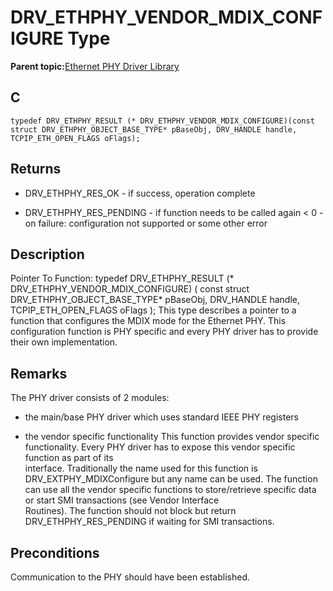 # DRV\_ETHPHY\_VENDOR\_MDIX\_CONFIGURE Type

**Parent topic:**[Ethernet PHY Driver Library](GUID-F4DF749A-0F8C-4482-8661-C005A0BE0CF4.md)

## C

```
typedef DRV_ETHPHY_RESULT (* DRV_ETHPHY_VENDOR_MDIX_CONFIGURE)(const struct DRV_ETHPHY_OBJECT_BASE_TYPE* pBaseObj, DRV_HANDLE handle, TCPIP_ETH_OPEN_FLAGS oFlags); 
```

## Returns

-   DRV\_ETHPHY\_RES\_OK - if success, operation complete

-   DRV\_ETHPHY\_RES\_PENDING - if function needs to be called again < 0 - on failure: configuration not supported or some other error


## Description

Pointer To Function: typedef DRV\_ETHPHY\_RESULT \(\* DRV\_ETHPHY\_VENDOR\_MDIX\_CONFIGURE\) \( const struct<br />DRV\_ETHPHY\_OBJECT\_BASE\_TYPE\* pBaseObj, DRV\_HANDLE handle, TCPIP\_ETH\_OPEN\_FLAGS oFlags \); This type describes a pointer to a function that configures the MDIX mode for the Ethernet PHY. This configuration function is PHY specific and every PHY driver has to provide their own implementation.

## Remarks

The PHY driver consists of 2 modules:

-   the main/base PHY driver which uses standard IEEE PHY registers

-   the vendor specific functionality This function provides vendor specific functionality. Every PHY driver has to expose this vendor specific function as part of its<br />interface. Traditionally the name used for this function is DRV\_EXTPHY\_MDIXConfigure but any name can be used. The function can use all the vendor specific functions to store/retrieve specific data or start SMI transactions \(see Vendor Interface<br />Routines\). The function should not block but return DRV\_ETHPHY\_RES\_PENDING if waiting for SMI transactions.


## Preconditions

Communication to the PHY should have been established.


